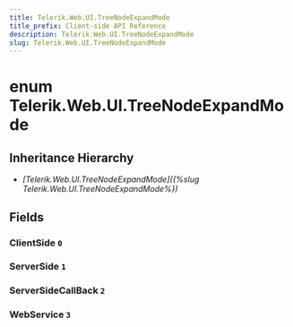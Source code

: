 ```yaml
---
title: Telerik.Web.UI.TreeNodeExpandMode
title_prefix: Client-side API Reference
description: Telerik.Web.UI.TreeNodeExpandMode
slug: Telerik.Web.UI.TreeNodeExpandMode
---
```


# enum Telerik.Web.UI.TreeNodeExpandMode

## Inheritance Hierarchy

* *[Telerik.Web.UI.TreeNodeExpandMode]({%slug Telerik.Web.UI.TreeNodeExpandMode%})*

## Fields

### ClientSide `0`

### ServerSide `1`

### ServerSideCallBack `2`

### WebService `3`


